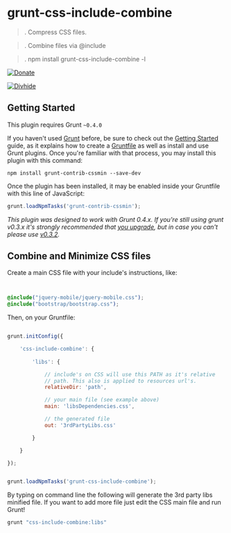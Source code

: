 # grunt-css-include-combine

> . Compress CSS files.

> . Combine files via @include

> . npm install grunt-css-include-combine -l


[![Donate](https://www.paypalobjects.com/en_US/i/btn/btn_donate_LG.gif)](https://www.paypal.com/cgi-bin/webscr?cmd=_donations&business=NYVPSL7GBYD6A&lc=US&item_name=Oscar%20Brito&currency_code=EUR&bn=PP%2dDonationsBF%3abtn_donateCC_LG%2egif%3aNonHosted)

[![Divhide](http://site.divhide.com/assets/img/github_powered_by.jpg)](http://site.divhide.com/) 


## Getting Started
This plugin requires Grunt `~0.4.0`

If you haven't used [Grunt](http://gruntjs.com/) before, be sure to check out the [Getting Started](http://gruntjs.com/getting-started) guide, as it explains how to create a [Gruntfile](http://gruntjs.com/sample-gruntfile) as well as install and use Grunt plugins. Once you're familiar with that process, you may install this plugin with this command:

```shell
npm install grunt-contrib-cssmin --save-dev
```

Once the plugin has been installed, it may be enabled inside your Gruntfile with this line of JavaScript:

```js
grunt.loadNpmTasks('grunt-contrib-cssmin');
```

*This plugin was designed to work with Grunt 0.4.x. If you're still using grunt v0.3.x it's strongly recommended that [you upgrade](http://gruntjs.com/upgrading-from-0.3-to-0.4), but in case you can't please use [v0.3.2](https://github.com/gruntjs/grunt-contrib-cssmin/tree/grunt-0.3-stable).*



## Combine and Minimize CSS files

Create a main CSS file with your include's instructions, like:

```css


@include("jquery-mobile/jquery-mobile.css");
@include("bootstrap/bootstrap.css");

```

Then, on your Gruntfile:

```js

grunt.initConfig({

	'css-include-combine': {
  
	    'libs': {

	    	// include's on CSS will use this PATH as it's relative 
	    	// path. This also is applied to resources url's.
	        relativeDir: 'path',

	        // your main file (see example above)
	        main: 'libsDependencies.css',

	        // the generated file
	        out: '3rdPartyLibs.css'

	    }

 	}	

});


grunt.loadNpmTasks('grunt-css-include-combine');


```

By typing on command line the following will generate the 3rd party libs minified file. If you want to add 
more file just edit the CSS main file and run Grunt!

```js
grunt "css-include-combine:libs"

```




